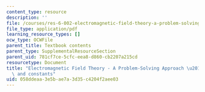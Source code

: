 ```yaml
---
content_type: resource
description: ''
file: /courses/res-6-002-electromagnetic-field-theory-a-problem-solving-approach-spring-2008/058ddeaa3e5bae7a3d35c4204f2aee03_MITRES_6_002S08_eqn_const.pdf
file_type: application/pdf
learning_resource_types: []
ocw_type: OCWFile
parent_title: Textbook contents
parent_type: SupplementalResourceSection
parent_uid: 781cf7ce-5cfc-eea8-d860-cb2207a215cd
resourcetype: Document
title: "Electromagnetic Field Theory - A Problem-Solving Approach \u2013 Useful equations\
  \ and constants"
uid: 058ddeaa-3e5b-ae7a-3d35-c4204f2aee03
---
```

